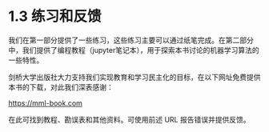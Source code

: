 # 1.3 练习和反馈

我们在第一部分提供了一些练习，这些练习主要可以通过纸笔完成。在第二部分中，我们提供了编程教程（jupyter笔记本），用于探索本书讨论的机器学习算法的一些特性。

剑桥大学出版社大力支持我们实现教育和学习民主化的目标，在以下网址免费提供本书的下载，对此我们深表感谢：

https://mml-book.com

在此可找到教程、勘误表和其他资料。可使用前述 URL 报告错误并提供反馈。